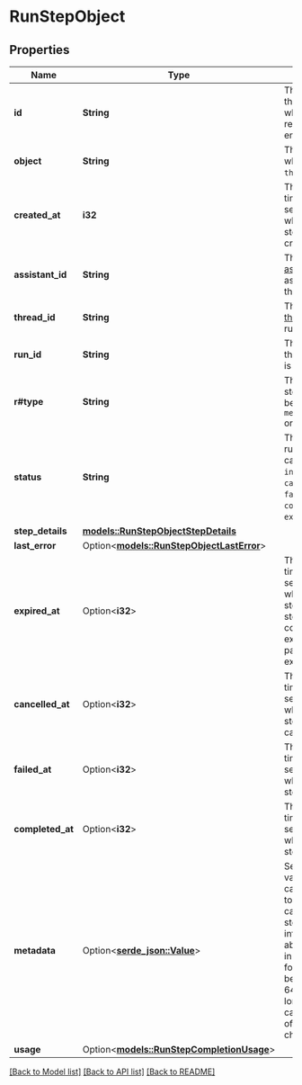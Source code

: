 # RunStepObject

## Properties

Name | Type | Description | Notes
------------ | ------------- | ------------- | -------------
**id** | **String** | The identifier of the run step, which can be referenced in API endpoints. | 
**object** | **String** | The object type, which is always `thread.run.step`. | 
**created_at** | **i32** | The Unix timestamp (in seconds) for when the run step was created. | 
**assistant_id** | **String** | The ID of the [assistant](/docs/api-reference/assistants) associated with the run step. | 
**thread_id** | **String** | The ID of the [thread](/docs/api-reference/threads) that was run. | 
**run_id** | **String** | The ID of the [run](/docs/api-reference/runs) that this run step is a part of. | 
**r#type** | **String** | The type of run step, which can be either `message_creation` or `tool_calls`. | 
**status** | **String** | The status of the run step, which can be either `in_progress`, `cancelled`, `failed`, `completed`, or `expired`. | 
**step_details** | [**models::RunStepObjectStepDetails**](RunStepObject_step_details.md) |  | 
**last_error** | Option<[**models::RunStepObjectLastError**](RunStepObject_last_error.md)> |  | 
**expired_at** | Option<**i32**> | The Unix timestamp (in seconds) for when the run step expired. A step is considered expired if the parent run is expired. | 
**cancelled_at** | Option<**i32**> | The Unix timestamp (in seconds) for when the run step was cancelled. | 
**failed_at** | Option<**i32**> | The Unix timestamp (in seconds) for when the run step failed. | 
**completed_at** | Option<**i32**> | The Unix timestamp (in seconds) for when the run step completed. | 
**metadata** | Option<[**serde_json::Value**](.md)> | Set of 16 key-value pairs that can be attached to an object. This can be useful for storing additional information about the object in a structured format. Keys can be a maximum of 64 characters long and values can be a maxium of 512 characters long.  | 
**usage** | Option<[**models::RunStepCompletionUsage**](RunStepCompletionUsage.md)> |  | 

[[Back to Model list]](../README.md#documentation-for-models) [[Back to API list]](../README.md#documentation-for-api-endpoints) [[Back to README]](../README.md)


